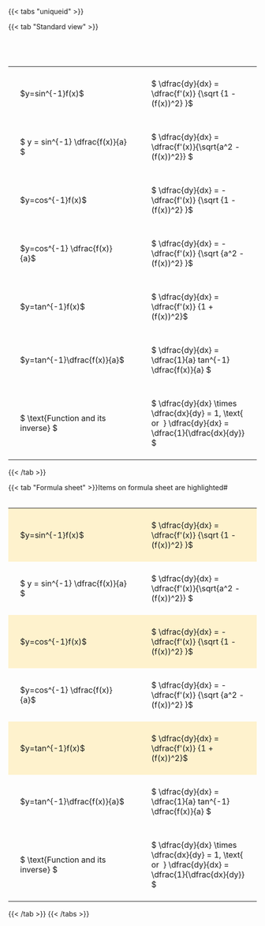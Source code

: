 ---
---

{{< tabs "uniqueid" >}}

{{< tab "Standard view" >}}

#  
<br>
<style type="text/css">
#T_169cb th.col_heading {
  text-align: left;
  font-size: 1em;
}
#T_169cb td {
  text-align: left;
  font-size: 1em;
  padding: 1.5em;
}
#T_169cb_row0_col0, #T_169cb_row1_col0, #T_169cb_row2_col0, #T_169cb_row3_col0, #T_169cb_row4_col0, #T_169cb_row5_col0, #T_169cb_row6_col0 {
  width: 300px;
  white-space: pre-wrap;
}
#T_169cb_row0_col1, #T_169cb_row1_col1, #T_169cb_row2_col1, #T_169cb_row3_col1, #T_169cb_row4_col1, #T_169cb_row5_col1, #T_169cb_row6_col1 {
  width: 400px;
  white-space: pre-wrap;
}
</style>
<table id="T_169cb">
  <thead>
  </thead>
  <tbody>
    <tr>
      <td id="T_169cb_row0_col0" class="data row0 col0" >$y=sin^{-1}f(x)$</td>
      <td id="T_169cb_row0_col1" class="data row0 col1" >$ \dfrac{dy}{dx} = \dfrac{f'(x)} {\sqrt {1 - (f(x))^2} }$</td>
    </tr>
    <tr>
      <td id="T_169cb_row1_col0" class="data row1 col0" >$ y = sin^{-1} \dfrac{f(x)}{a} $</td>
      <td id="T_169cb_row1_col1" class="data row1 col1" >$ \dfrac{dy}{dx} = \dfrac{f'(x)}{\sqrt{a^2 - (f(x))^2}} $</td>
    </tr>
    <tr>
      <td id="T_169cb_row2_col0" class="data row2 col0" >$y=cos^{-1}f(x)$</td>
      <td id="T_169cb_row2_col1" class="data row2 col1" >$ \dfrac{dy}{dx} = - \dfrac{f'(x)} {\sqrt {1 - (f(x))^2} }$</td>
    </tr>
    <tr>
      <td id="T_169cb_row3_col0" class="data row3 col0" >$y=cos^{-1} \dfrac{f(x)}{a}$</td>
      <td id="T_169cb_row3_col1" class="data row3 col1" >$ \dfrac{dy}{dx} = - \dfrac{f'(x)} {\sqrt {a^2 - (f(x))^2} }$</td>
    </tr>
    <tr>
      <td id="T_169cb_row4_col0" class="data row4 col0" >$y=tan^{-1}f(x)$</td>
      <td id="T_169cb_row4_col1" class="data row4 col1" >$ \dfrac{dy}{dx} = \dfrac{f'(x)} {1 + (f(x))^2}$</td>
    </tr>
    <tr>
      <td id="T_169cb_row5_col0" class="data row5 col0" >$y=tan^{-1}\dfrac{f(x)}{a}$</td>
      <td id="T_169cb_row5_col1" class="data row5 col1" >$ \dfrac{dy}{dx} =  \dfrac{1}{a} tan^{-1} \dfrac{f(x)}{a} $</td>
    </tr>
    <tr>
      <td id="T_169cb_row6_col0" class="data row6 col0" >$ \text{Function and its inverse} $</td>
      <td id="T_169cb_row6_col1" class="data row6 col1" >$ \dfrac{dy}{dx} \times \dfrac{dx}{dy} = 1, \text{  or  } \dfrac{dy}{dx} = \dfrac{1}{\dfrac{dx}{dy}} $</td>
    </tr>
  </tbody>
</table>
{{< /tab >}}

{{< tab "Formula sheet" >}}Items on formula sheet are highlighted#  
<br>
<style type="text/css">
#T_3f5e9 th.col_heading {
  text-align: left;
  font-size: 1em;
}
#T_3f5e9 td {
  text-align: left;
  font-size: 1em;
  padding: 1.5em;
}
#T_3f5e9_row0_col0, #T_3f5e9_row2_col0, #T_3f5e9_row4_col0 {
  width: 300px;
  background-color: rgba(255,194,10, 0.2);
  white-space: pre-wrap;
}
#T_3f5e9_row0_col1, #T_3f5e9_row2_col1, #T_3f5e9_row4_col1 {
  width: 400px;
  background-color: rgba(255,194,10, 0.2);
  white-space: pre-wrap;
}
#T_3f5e9_row1_col0, #T_3f5e9_row3_col0, #T_3f5e9_row5_col0, #T_3f5e9_row6_col0 {
  width: 300px;
  white-space: pre-wrap;
}
#T_3f5e9_row1_col1, #T_3f5e9_row3_col1, #T_3f5e9_row5_col1, #T_3f5e9_row6_col1 {
  width: 400px;
  white-space: pre-wrap;
}
</style>
<table id="T_3f5e9">
  <thead>
  </thead>
  <tbody>
    <tr>
      <td id="T_3f5e9_row0_col0" class="data row0 col0" >$y=sin^{-1}f(x)$</td>
      <td id="T_3f5e9_row0_col1" class="data row0 col1" >$ \dfrac{dy}{dx} = \dfrac{f'(x)} {\sqrt {1 - (f(x))^2} }$</td>
    </tr>
    <tr>
      <td id="T_3f5e9_row1_col0" class="data row1 col0" >$ y = sin^{-1} \dfrac{f(x)}{a} $</td>
      <td id="T_3f5e9_row1_col1" class="data row1 col1" >$ \dfrac{dy}{dx} = \dfrac{f'(x)}{\sqrt{a^2 - (f(x))^2}} $</td>
    </tr>
    <tr>
      <td id="T_3f5e9_row2_col0" class="data row2 col0" >$y=cos^{-1}f(x)$</td>
      <td id="T_3f5e9_row2_col1" class="data row2 col1" >$ \dfrac{dy}{dx} = - \dfrac{f'(x)} {\sqrt {1 - (f(x))^2} }$</td>
    </tr>
    <tr>
      <td id="T_3f5e9_row3_col0" class="data row3 col0" >$y=cos^{-1} \dfrac{f(x)}{a}$</td>
      <td id="T_3f5e9_row3_col1" class="data row3 col1" >$ \dfrac{dy}{dx} = - \dfrac{f'(x)} {\sqrt {a^2 - (f(x))^2} }$</td>
    </tr>
    <tr>
      <td id="T_3f5e9_row4_col0" class="data row4 col0" >$y=tan^{-1}f(x)$</td>
      <td id="T_3f5e9_row4_col1" class="data row4 col1" >$ \dfrac{dy}{dx} = \dfrac{f'(x)} {1 + (f(x))^2}$</td>
    </tr>
    <tr>
      <td id="T_3f5e9_row5_col0" class="data row5 col0" >$y=tan^{-1}\dfrac{f(x)}{a}$</td>
      <td id="T_3f5e9_row5_col1" class="data row5 col1" >$ \dfrac{dy}{dx} =  \dfrac{1}{a} tan^{-1} \dfrac{f(x)}{a} $</td>
    </tr>
    <tr>
      <td id="T_3f5e9_row6_col0" class="data row6 col0" >$ \text{Function and its inverse} $</td>
      <td id="T_3f5e9_row6_col1" class="data row6 col1" >$ \dfrac{dy}{dx} \times \dfrac{dx}{dy} = 1, \text{  or  } \dfrac{dy}{dx} = \dfrac{1}{\dfrac{dx}{dy}} $</td>
    </tr>
  </tbody>
</table>
{{< /tab >}}
{{< /tabs >}}